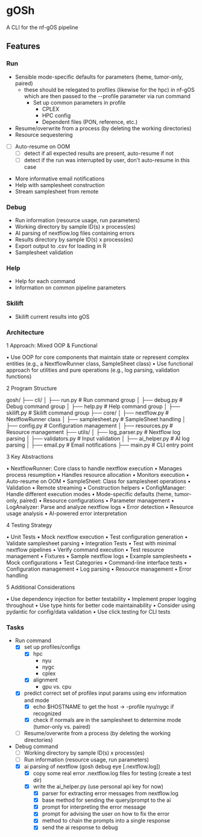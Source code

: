 # gOSh

A CLI for the nf-gOS pipeline

## Features

### Run
- Sensible mode-specific defaults for parameters (heme, tumor-only, paired)
  - these should be relegated to profiles (likewise for the hpc) in nf-gOS
    which are then passed to the --profile parameter via run command
    - Set up common parameters in profile
       - CPLEX
       - HPC config
       - Dependent files (PON, reference, etc.)
- Resume/overwrite from a process (by deleting the working directories)
- Resource sequestering
- [ ] Auto-resume on OOM
    - [ ] detect if all expected results are present, auto-resume if not
    - [ ] detect if the run was interrupted by user, don't auto-resume in this case
- More informative email notifications
- Help with samplesheet construction
- Stream samplesheet from remote

### Debug

- Run information (resource usage, run parameters)
- Working directory by sample ID(s) x process(es)
- AI parsing of nextflow.log files containing errors
- Results directory by sample ID(s) x process(es)
- Export output to .csv for loading in R
- Samplesheet validation

### Help

- Help for each command
- Information on common pipeline parameters

### Skilift

- Skilift current results into gOS

### Architecture

 1 Approach: Mixed OOP & Functional

 • Use OOP for core components that maintain state or represent complex entities (e.g., a
   NextflowRunner class, SampleSheet class)
 • Use functional approach for utilities and pure operations (e.g., log parsing, validation functions)

 2 Program Structure


 gosh/
 ├── cli/
 │   ├── run.py      # Run command group
 │   ├── debug.py    # Debug command group
 │   ├── help.py     # Help command group
 │   ├── skilift.py  # Skilift command group
 ├── core/
 │   ├── nextflow.py    # NextflowRunner class
 │   ├── samplesheet.py # SampleSheet handling
 │   ├── config.py      # Configuration management
 │   ├── resources.py   # Resource management
 ├── utils/
 │   ├── log_parser.py  # Nextflow log parsing
 │   ├── validators.py  # Input validation
 │   ├── ai_helper.py   # AI log parsing
 │   ├── email.py       # Email notifications
 ├── main.py        # CLI entry point


 3 Key Abstractions

 • NextflowRunner: Core class to handle nextflow execution
    • Manages process resumption
    • Handles resource allocation
    • Monitors execution
    • Auto-resume on OOM
 • SampleSheet: Class for samplesheet operations
    • Validation
    • Remote streaming
    • Construction helpers
 • ConfigManager: Handle different execution modes
    • Mode-specific defaults (heme, tumor-only, paired)
    • Resource configurations
    • Parameter management
 • LogAnalyzer: Parse and analyze nextflow logs
    • Error detection
    • Resource usage analysis
    • AI-powered error interpretation

 4 Testing Strategy

 • Unit Tests
    • Mock nextflow execution
    • Test configuration generation
    • Validate samplesheet parsing
 • Integration Tests
    • Test with minimal nextflow pipelines
    • Verify command execution
    • Test resource management
 • Fixtures
    • Sample nextflow logs
    • Example samplesheets
    • Mock configurations
 • Test Categories
    • Command-line interface tests
    • Configuration management
    • Log parsing
    • Resource management
    • Error handling

 5 Additional Considerations

 • Use dependency injection for better testability
 • Implement proper logging throughout
 • Use type hints for better code maintainability
 • Consider using pydantic for config/data validation
 • Use click.testing for CLI tests

### Tasks

- Run command
  - [x] set up profiles/configs
    - [x] hpc
      - nyu
      - nygc
      - cplex
    - [x] alignment
      - gpu vs. cpu
  - [x] predict correct set of profiles input params using env information and mode
      - [x] echo $HOSTNAME to get the host -> -profile nyu/nygc if recognized
      - [x] check if normals are in the samplesheet to determine mode (tumor-only vs. paired)
  - [ ] Resume/overwrite from a process (by deleting the working directories)
- Debug command
  - [ ] Working directory by sample ID(s) x process(es)
  - [ ] Run information (resource usage, run parameters)
  - [x] ai parsing of nextflow (gosh debug eye [.nextflow.log])
    - [x] copy some real error .nextflow.log files for testing (create a test dir)
    - [x] write the ai_helper.py (use personal api key for now)
      - [x] parser for extracting error messages from nextflow.log
      - [x] base method for sending the query/prompt to the ai
      - [x] prompt for interpreting the error message
      - [x] prompt for advising the user on how to fix the error
      - [x] method to chain the prompts into a single response
      - [x] send the ai response to debug

